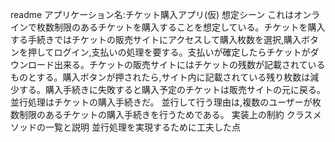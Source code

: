 readme 
アプリケーション名:チケット購入アプリ(仮)
想定シーン
これはオンラインで枚数制限のあるチケットを購入することを想定している。チケットを購入する手続きではチケットの販売サイトにアクセスして購入枚数を選択,購入ボタンを押してログイン,支払いの処理を要する。支払いが確定したらチケットがダウンロード出来る。チケットの販売サイトにはチケットの残数が記載されているものとする。購入ボタンが押されたら,サイト内に記載されている残り枚数は減少する。購入手続きに失敗すると購入予定のチケットは販売サイトの元に戻る。
並行処理はチケットの購入手続きだ。
並行して行う理由は,複数のユーザーが枚数制限のあるチケットの購入手続きを行うためである。
実装上の制約
クラスメソッドの一覧と説明
並行処理を実現するために工夫した点